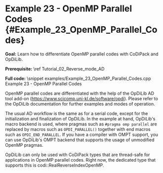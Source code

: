 Example 23 - OpenMP Parallel Codes {#Example_23_OpenMP_Parallel_Codes}
=======

**Goal:** Learn how to differentiate OpenMP parallel codes with CoDiPack and OpDiLib.

**Prerequisite:** \ref Tutorial_02_Reverse_mode_AD

**Full code:**
\snippet examples/Example_23_OpenMP_Parallel_Codes.cpp Example 23 - OpenMP Parallel Codes

OpenMP parallel codes are differentiated with the help of the OpDiLib AD tool add-on (https://www.scicomp.uni-kl.de/software/opdi).
Please refer to the OpDiLib documentation for further examples and modes of operation.

The usual AD workflow is the same as for a serial code, except for the initialization and finalization of OpDiLib. In the example
at hand, OpDiLib's macro backend is used, where pragmas such as `#pragma omp parallel` are replaced by macros such as
`OPDI_PARALLEL()` together with end macros such as `OPDI_END_PARALLEL`. If you have a compiler with OMPT support, you can use
OpDiLib's OMPT backend that supports the usage of unmodified OpenMP pragmas.

OpDiLib can only be used with CoDiPack types that are thread-safe for applications in OpenMP parallel codes. Right now, the dedicated
type that supports this is codi::RealReverseIndexOpenMP.
